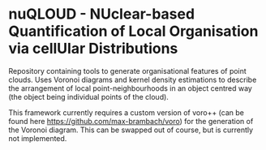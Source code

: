 # nuQLOUD - NUclear-based Quantification of Local Organisation via cellUlar Distributions
Repository containing tools to generate organisational features of point clouds. Uses Voronoi diagrams and kernel density estimations to describe the arrangement of local point-neighbourhoods in an object centred way (the object being individual points of the cloud).

This framework currently requires a custom version of voro++ (can be found here https://github.com/max-brambach/voro) for the generation of the Voronoi diagram. This can be swapped out of course, but is currently not implemented.
